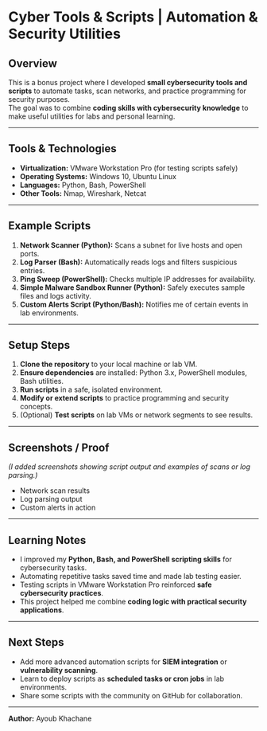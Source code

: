 # Cyber Tools & Scripts | Automation & Security Utilities

## Overview
This is a bonus project where I developed **small cybersecurity tools and scripts** to automate tasks, scan networks, and practice programming for security purposes.  
The goal was to combine **coding skills with cybersecurity knowledge** to make useful utilities for labs and personal learning.

---

## Tools & Technologies
- **Virtualization:** VMware Workstation Pro (for testing scripts safely)  
- **Operating Systems:** Windows 10, Ubuntu Linux  
- **Languages:** Python, Bash, PowerShell  
- **Other Tools:** Nmap, Wireshark, Netcat  

---

## Example Scripts
1. **Network Scanner (Python):** Scans a subnet for live hosts and open ports.  
2. **Log Parser (Bash):** Automatically reads logs and filters suspicious entries.  
3. **Ping Sweep (PowerShell):** Checks multiple IP addresses for availability.  
4. **Simple Malware Sandbox Runner (Python):** Safely executes sample files and logs activity.  
5. **Custom Alerts Script (Python/Bash):** Notifies me of certain events in lab environments.  

---

## Setup Steps
1. **Clone the repository** to your local machine or lab VM.  
2. **Ensure dependencies** are installed: Python 3.x, PowerShell modules, Bash utilities.  
3. **Run scripts** in a safe, isolated environment.  
4. **Modify or extend scripts** to practice programming and security concepts.  
5. (Optional) **Test scripts** on lab VMs or network segments to see results.  

---

## Screenshots / Proof
*(I added screenshots showing script output and examples of scans or log parsing.)*  

- Network scan results  
- Log parsing output  
- Custom alerts in action  

---

## Learning Notes
- I improved my **Python, Bash, and PowerShell scripting skills** for cybersecurity tasks.  
- Automating repetitive tasks saved time and made lab testing easier.  
- Testing scripts in VMware Workstation Pro reinforced **safe cybersecurity practices**.  
- This project helped me combine **coding logic with practical security applications**.  

---

## Next Steps
- Add more advanced automation scripts for **SIEM integration** or **vulnerability scanning**.  
- Learn to deploy scripts as **scheduled tasks or cron jobs** in lab environments.  
- Share some scripts with the community on GitHub for collaboration.  

---

**Author:** Ayoub Khachane
